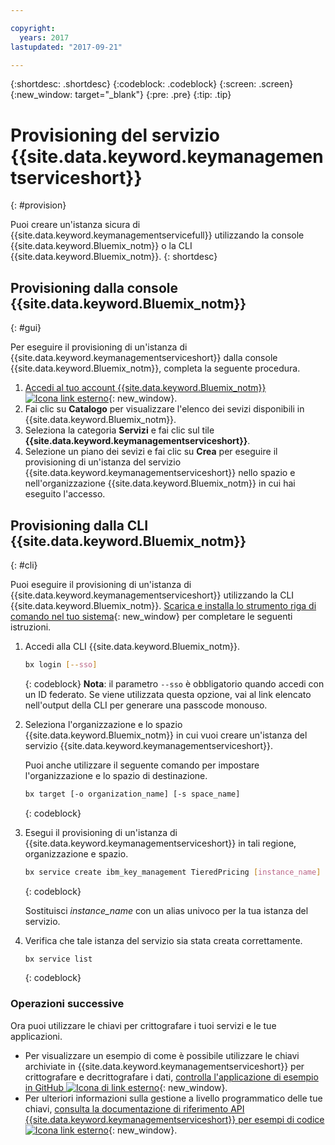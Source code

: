 ```yaml
---

copyright:
  years: 2017
lastupdated: "2017-09-21"

---
```


{:shortdesc: .shortdesc}
{:codeblock: .codeblock}
{:screen: .screen}
{:new_window: target="_blank"}
{:pre: .pre}
{:tip: .tip}

#  Provisioning del servizio {{site.data.keyword.keymanagementserviceshort}}
{: #provision}

Puoi creare un'istanza sicura di {{site.data.keyword.keymanagementservicefull}} utilizzando la console
{{site.data.keyword.Bluemix_notm}} o la CLI {{site.data.keyword.Bluemix_notm}}.
{: shortdesc}

## Provisioning dalla console {{site.data.keyword.Bluemix_notm}} 
{: #gui}

Per eseguire il provisioning di un'istanza di {{site.data.keyword.keymanagementserviceshort}} dalla console
{{site.data.keyword.Bluemix_notm}}, completa la seguente procedura.

1. [Accedi al tuo account {{site.data.keyword.Bluemix_notm}} ![Icona link esterno](../../icons/launch-glyph.svg "Icona link esterno")](https://console.bluemix.net/){: new_window}.
2. Fai clic su **Catalogo** per visualizzare l'elenco dei sevizi disponibili in {{site.data.keyword.Bluemix_notm}}.
3. Seleziona la categoria **Servizi** e fai clic sul tile **{{site.data.keyword.keymanagementserviceshort}}**.
5. Selezione un piano dei sevizi e fai clic su **Crea** per eseguire il provisioning di un'istanza del servizio
{{site.data.keyword.keymanagementserviceshort}} nello spazio e nell'organizzazione {{site.data.keyword.Bluemix_notm}} in cui hai eseguito l'accesso.

## Provisioning dalla CLI {{site.data.keyword.Bluemix_notm}} 
{: #cli}

Puoi eseguire il provisioning di un'istanza di {{site.data.keyword.keymanagementserviceshort}} utilizzando la CLI {{site.data.keyword.Bluemix_notm}}. [Scarica e installa lo strumento riga di comando nel tuo sistema](https://clis.ng.bluemix.net/ui/home.html){: new_window} per completare le seguenti istruzioni.

1. Accedi alla CLI {{site.data.keyword.Bluemix_notm}}.

    ```sh
    bx login [--sso]
    ```
    {: codeblock}
    **Nota**: il parametro `--sso` è obbligatorio quando
accedi con un ID federato. Se viene utilizzata questa opzione, vai al link elencato nell'output della CLI
per generare una passcode monouso.

2. Seleziona l'organizzazione e lo spazio {{site.data.keyword.Bluemix_notm}} in cui vuoi creare un'istanza del servizio {{site.data.keyword.keymanagementserviceshort}}.

    Puoi anche utilizzare il seguente comando per impostare l'organizzazione e lo spazio di destinazione. 

    ```sh
    bx target [-o organization_name] [-s space_name]
    ```
    {: codeblock}

3. Esegui il provisioning di un'istanza di {{site.data.keyword.keymanagementserviceshort}} in tali regione, organizzazione e spazio.

    ```sh
    bx service create ibm_key_management TieredPricing [instance_name]
    ```
    {: codeblock}

    Sostituisci _instance_name_ con un alias univoco per la tua istanza del servizio.

4. Verifica che tale istanza del servizio sia stata creata correttamente.

    ```sh
    bx service list
    ```
    {: codeblock}


### Operazioni successive

Ora puoi utilizzare le chiavi per crittografare i tuoi servizi e le tue applicazioni.

- Per visualizzare un esempio di come è possibile utilizzare le chiavi archiviate in {{site.data.keyword.keymanagementserviceshort}} per crittografare e decrittografare i dati, [controlla l'applicazione di esempio in GitHub ![Icona di link esterno](../../icons/launch-glyph.svg "Icona di link esterno")](https://github.com/IBM-Bluemix/key-protect-helloworld-python){: new_window}.
- Per ulteriori informazioni sulla gestione a livello programmatico delle tue chiavi, [consulta la documentazione di riferimento API {{site.data.keyword.keymanagementserviceshort}} per esempi di codice ![Icona link esterno](../../icons/launch-glyph.svg "Icona link esterno")](https://console.ng.bluemix.net/apidocs/639){: new_window}.
